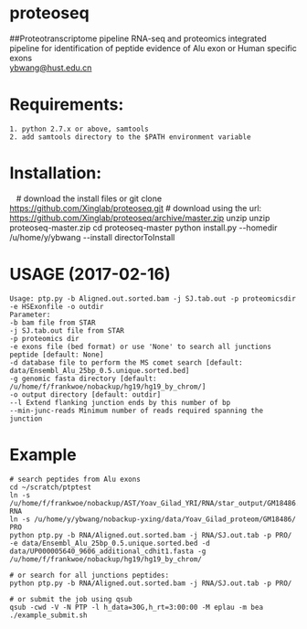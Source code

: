 # proteoseq
##Proteotranscriptome pipeline
RNA-seq and proteomics integrated pipeline for identification of peptide evidence of Alu exon or Human specific exons
<br />
ybwang@hust.edu.cn

# Requirements:
    1. python 2.7.x or above, samtools
    2. add samtools directory to the $PATH environment variable

# Installation:
    # download the install files or git clone https://github.com/Xinglab/proteoseq.git
    # download using the url: https://github.com/Xinglab/proteoseq/archive/master.zip
    unzip unzip proteoseq-master.zip
    cd proteoseq-master
    python install.py --homedir /u/home/y/ybwang --install directorToInstall

# USAGE (2017-02-16)
    Usage: ptp.py -b Aligned.out.sorted.bam -j SJ.tab.out -p proteomicsdir -e HSExonfile -o outdir
    Parameter:
    -b bam file from STAR
    -j SJ.tab.out file from STAR
    -p proteomics dir
    -e exons file (bed format) or use 'None' to search all junctions peptide [default: None]
    -d database file to perform the MS comet search [default: data/Ensembl_Alu_25bp_0.5.unique.sorted.bed]
    -g genomic fasta directory [default: /u/home/f/frankwoe/nobackup/hg19/hg19_by_chrom/]
    -o output directory [default: outdir]
    --l Extend flanking junction ends by this number of bp
    --min-junc-reads Minimum number of reads required spanning the junction

# Example
    # search peptides from Alu exons
    cd ~/scratch/ptptest
    ln -s /u/home/f/frankwoe/nobackup/AST/Yoav_Gilad_YRI/RNA/star_output/GM18486.rna/ RNA
    ln -s /u/home/y/ybwang/nobackup-yxing/data/Yoav_Gilad_proteom/GM18486/ PRO
    python ptp.py -b RNA/Aligned.out.sorted.bam -j RNA/SJ.out.tab -p PRO/ -e data/Ensembl_Alu_25bp_0.5.unique.sorted.bed -d data/UP000005640_9606_additional_cdhit1.fasta -g /u/home/f/frankwoe/nobackup/hg19/hg19_by_chrom/

    # or search for all junctions peptides:
    python ptp.py -b RNA/Aligned.out.sorted.bam -j RNA/SJ.out.tab -p PRO/

    # or submit the job using qsub
    qsub -cwd -V -N PTP -l h_data=30G,h_rt=3:00:00 -M eplau -m bea ./example_submit.sh
		



